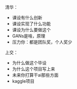 清华：

- 课设有什么创新
- 课设实现了什么功能
- 课设为什么要做这个
- GANs是啥，原理
- 压力你：都是团队奖，个人奖少

上交：

- 为什么做这个毕设
- 为什么这个项目写上来
- 未来你打算干ai那些方面
- kaggle项目